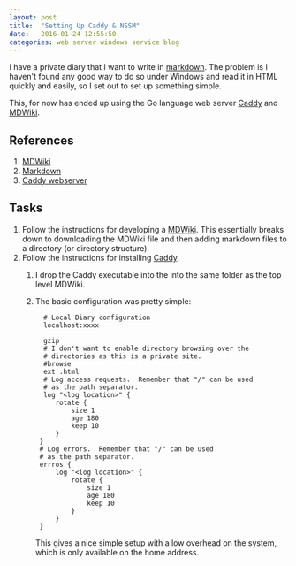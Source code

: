 ```yaml
---
layout: post
title:  "Setting Up Caddy & NSSM"
date:   2016-01-24 12:55:50
categories: web server windows service blog
---
```


I have a private diary that I want to write in [markdown][md].  The problem is
I haven't found any good way to do so under Windows and read it in HTML quickly
and easily, so I set out to set up something simple.

This, for now has ended up using the Go language web server [Caddy][caddy] and
[MDWiki][mdwiki].

## References 
[md]: https://daringfireball.net/projects/markdown "Markdown"
[mdwiki]: https://dynalon.github.io/mdwiki "MDWiki"
[caddy]: https://caddyserver.com "Caddy"

1. [MDWiki][mdwiki]
1. [Markdown][md]
1. [Caddy webserver][caddy]

## Tasks

1. Follow the instructions for developing a [MDWiki](mdwiki).  This essentially breaks down to downloading the MDWiki file and then adding markdown files to a directory (or directory structure).
1. Follow the instructions for installing [Caddy](caddy).
    1. I drop the Caddy executable into the into the same folder as the top level MDWiki.
    1. The basic configuration was pretty simple:

             # Local Diary configuration
             localhost:xxxx
             
             gzip
             # I don't want to enable directory browsing over the 
             # directories as this is a private site.
             #browse 
             ext .html
             # Log access requests.  Remember that "/" can be used
             # as the path separator.
             log "<log location>" {
                rotate {
                    size 1
                    age 180
                    keep 10
                }
            }
            # Log errors.  Remember that "/" can be used
            # as the path separator.
            errros {
                log "<log location>" {
                    rotate {
                        size 1
                        age 180
                        keep 10
                    }
                }
            }

        This gives a nice simple setup with a low overhead on the system,
        which is only available on the home address.

